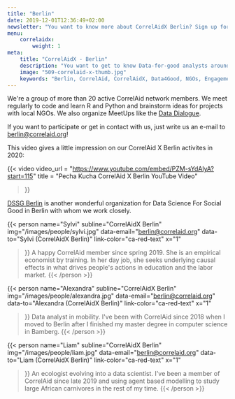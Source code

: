 ```yaml
---
title: "Berlin"
date: 2019-12-01T12:36:49+02:00
newsletter: "You want to know more about CorrelAidX Berlin? Sign up for our Newsletter!"
menu: 
    correlaidx:
        weight: 1
meta:
    title: "CorrelAidX - Berlin"
    description: "You want to get to know Data-for-good analysts around you and use data for social good? In this case, you are interested in CorrelAidX!"
    image: "509-correlaid-x-thumb.jpg"
    keywords: "Berlin, CorrelAid, CorrelAidX, Data4Good, NGOs, Engagement 4.0"
---
```


    
We're a group of more than 20 active CorrelAid network members. We meet regularly to code and learn R and Python and brainstorm ideas for projects with local NGOs.
We also organize MeetUps like the [Data Dialogue](https://www.meetup.com/de-DE/CorrelAid/events/264806335).

If you want to participate or get in contact with us, just write us an e-mail to berlin@correlaid.org!


This video gives a little impression on our CorrelAid X Berlin activites in 2020: 

{{< video
    video_url = "https://www.youtube.com/embed/PZM-sYdAlyA?start=115"
    title = "Pecha Kucha CorrelAid X Berlin YouTube Video"
>}}

[DSSG Berlin](https://dssg-berlin.org/) is another wonderful organization for Data Science For Social Good in Berlin with whom we work closely.


{{< person 
    name="Sylvi"
    subline="CorrelAidX Berlin"
    img="/images/people/sylvi.jpg"
    data-email="berlin@correlaid.org"
    data-to="Sylvi (CorrelAidX Berlin)"
    link-color="ca-red-text"
    x="1"
>}}
A happy CorrelAid member since spring 2019. She is an empirical economist by training. In her day job, she seeks underlying causal effects in what drives people's actions in education and the labor market.
{{< /person >}}

{{< person 
    name="Alexandra"
    subline="CorrelAidX Berlin"
    img="/images/people/alexandra.jpg"
    data-email="berlin@correlaid.org"
    data-to="Alexandra (CorrelAidX Berlin)"
    link-color="ca-red-text"
    x="1"
>}}
Data analyst in mobility. I've been with CorrelAid since 2018 when I moved to Berlin after I finished my master degree in computer science in Bamberg.
{{< /person >}}

{{< person 
    name="Liam"
    subline="CorrelAidX Berlin"
    img="/images/people/liam.jpg"
    data-email="berlin@correlaid.org"
    data-to="Liam (CorrelAidX Berlin)"
    link-color="ca-red-text"
    x="1"
>}}
An ecologist evolving into a data scientist. I've been a member of CorrelAid since late 2019 and using agent based modelling to study large African carnivores in the rest of my time.
{{< /person >}}

